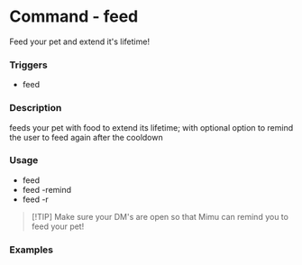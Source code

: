 
# Command - feed
Feed your pet and extend it's lifetime!

### Triggers
- feed

### Description
feeds your pet with food to extend its lifetime; with optional option to remind the user to feed again after the cooldown

### Usage
- feed
- feed -remind
- feed -r

> [!TIP] Make sure your DM's are open so that Mimu can remind you to feed your pet!

### Examples
